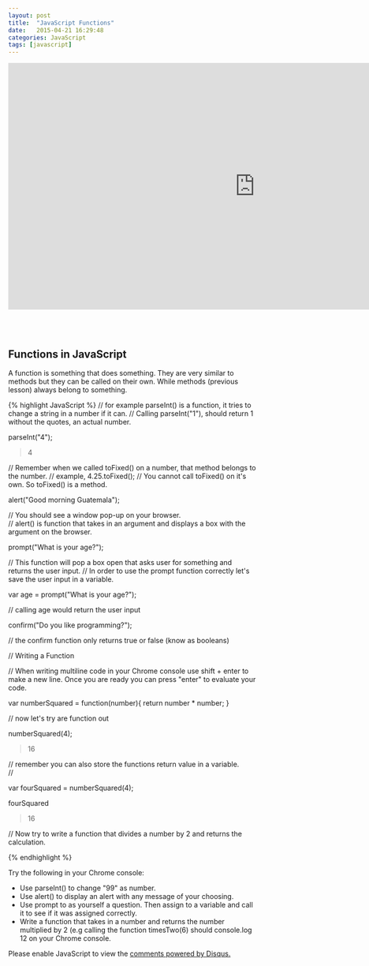 ```yaml
---
layout: post
title:  "JavaScript Functions"
date:   2015-04-21 16:29:48
categories: JavaScript
tags: [javascript]
---
```


<iframe src="https://player.vimeo.com/video/127501893" width="1000" height="500" frameborder="0" webkitallowfullscreen mozallowfullscreen allowfullscreen></iframe>

<br><br>

<div class="not-on-video">
  <h2>Functions in JavaScript</h2>
  <p>A function is something that does something.  They are very similar to methods but they can be called on their own.  While methods (previous lesson) always belong to something.</p>
</div>  


{% highlight JavaScript %}
// for example parseInt() is a function, it tries to change a string in a number if it can. 
// Calling parseInt("1"), should return 1 without the quotes, an actual number.

parseInt("4");

> 4

// Remember when we called toFixed() on a number, that method belongs to the number.
// example, 4.25.toFixed();
// You cannot call toFixed() on it's own. So toFixed() is a method.

alert("Good morning Guatemala");

// You should see a window pop-up on your browser.  
// alert() is function that takes in an argument and displays a box with the argument on the browser.

prompt("What is your age?");

// This function will pop a box open that asks user for something and returns the user input.
// In order to use the prompt function correctly let's save the user input in a variable.

var age = prompt("What is your age?");

// calling age would return the user input

confirm("Do you like programming?");

// the confirm function only returns true or false (know as booleans)


// Writing a Function

// When writing multiline code in your Chrome console use shift + enter to make a new line. Once you are ready you can press "enter" to evaluate your code.

var numberSquared = function(number){
  return number * number;
}

// now let's try are function out

numberSquared(4);

> 16

// remember you can also store the functions return value in a variable.  
//

var fourSquared = numberSquared(4);

fourSquared

> 16

// Now try to write a function that divides a number by 2 and returns the calculation.

{% endhighlight %}

<p>Try the following in your Chrome console:</p>
<ul>
  <li>Use parseInt() to change "99" as number.</li>
  <li>Use alert() to display an alert with any message of your choosing.</li>
  <li>Use prompt to as yourself a question.  Then assign to a variable and call it to see if it was assigned correctly.</li>
  <li>Write a function that takes in a number and returns the number multiplied by 2 (e.g  calling the function timesTwo(6) should console.log 12 on your Chrome console.</li>
</ul> 


<div id="disqus_thread"></div>
<script type="text/javascript">
    /* * * CONFIGURATION VARIABLES * * */
    var disqus_shortname = 'devschool';

    /* * * DON'T EDIT BELOW THIS LINE * * */
    (function() {
        var dsq = document.createElement('script'); dsq.type = 'text/javascript'; dsq.async = true;
        dsq.src = '//' + disqus_shortname + '.disqus.com/embed.js';
        (document.getElementsByTagName('head')[0] || document.getElementsByTagName('body')[0]).appendChild(dsq);
    })();
</script>
<noscript>Please enable JavaScript to view the <a href="https://disqus.com/?ref_noscript" rel="nofollow">comments powered by Disqus.</a></noscript>
